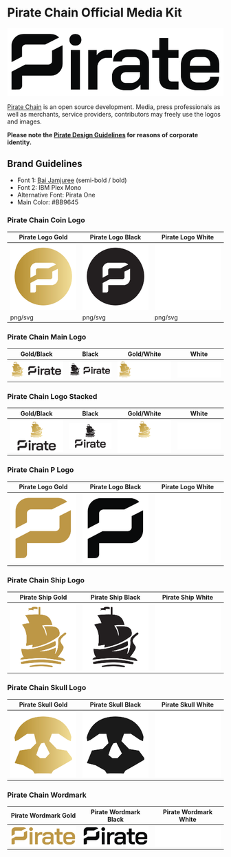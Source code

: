 # Pirate Chain Official Media Kit

<img src="https://raw.githubusercontent.com/PirateNetwork/mediakit/main/Wordmark/PNG/Pirate_Logo_Wordmark_Black.png" title="Pirate Chain Wordmark">

<a href="https://pirate.black" target="_blank">Pirate Chain</a> is an open source development. Media, press professionals as well as merchants, service providers, contributors may freely use the logos and images.

<strong>Please note the <a href="https://github.com/PirateNetwork/mediakit/blob/main/PIRATE_DesignGuidelines.pdf" target="_blank">Pirate Design Guidelines</a> for reasons of corporate identity.</strong>

## Brand Guidelines

- Font 1: <a href="https://github.com/cadsondemak/Bai-Jamjuree" target="_blank">Bai Jamjuree</a> (semi-bold / bold)
- Font 2: IBM Plex Mono
- Alternative Font: Pirata One
- Main Color: #BB9645

### Pirate Chain Coin Logo

| Pirate Logo Gold     | Pirate Logo Black     | Pirate Logo White     |
| ------------- | ------------- | -------- |
| <img src="https://raw.githubusercontent.com/PirateNetwork/mediakit/main/Coin/PNG/Pirate_Logo_Coin_Gold.png" alt="Coin Logo Gold" title="Coin Logo Gold" width="250"/>          | <img src="https://raw.githubusercontent.com/PirateNetwork/mediakit/main/Coin/PNG/Pirate_Logo_Coin_Black.png" alt="Coin Logo Black" title="Coin Logo Black" width="250"/>        | <img src="https://raw.githubusercontent.com/PirateNetwork/mediakit/main/Coin/PNG/Pirate_Logo_Coin_White.png" alt="Coin Logo White" title="Coin Logo White" width="250"/>  |
| png/svg          | png/svg     | png/svg  |

### Pirate Chain Main Logo

| Gold/Black  | Black | Gold/White  | White |
| ------------- | ------------- | ------------- | ------------- |
| <img src="https://raw.githubusercontent.com/PirateNetwork/mediakit/main/Logo%20Main/PNG/Pirate_Logo_BG.png" alt="Pirate Chain Main Logo Gold" title="Main Logo Gold" width="200"/>  | <img src="https://raw.githubusercontent.com/PirateNetwork/mediakit/main/Logo%20Main/PNG/Pirate_Logo_Black.png" alt="Pirate Chain Main Logo black" title="Main Logo Black" width="200"/>  | <img src="https://github.com/PirateNetwork/mediakit/blob/main/Logo%20Main/PNG/Pirate_Logo_WG.png" alt="Pirate Chain Main Logo Gold/White" title="Main Logo Gold/White" width="200"/>  | <img src="https://github.com/PirateNetwork/mediakit/blob/main/Logo%20Main/PNG/Pirate_Logo_White.png" alt="Pirate Chain Main Logo white" title="Main Logo White" width="200"/>  |

### Pirate Chain Logo Stacked

| Gold/Black  | Black | Gold/White  | White |
| ------------- | ------------- | ------------- | ------------- |
| <img src="https://github.com/PirateNetwork/mediakit/blob/main/Logo%20Stacked/PNG/Pirate_Logo_Stacked_BG.png" alt="Pirate Chain Stacked Logo Gold" title="Stacked Logo Gold" width="200"/>  | <img src="https://github.com/PirateNetwork/mediakit/blob/main/Logo%20Stacked/PNG/Pirate_Logo_Stacked_Black.png" alt="Pirate Chain Stacked Logo black" title="Main Logo Black" width="200"/>  | <img src="https://github.com/PirateNetwork/mediakit/blob/main/Logo%20Stacked/PNG/Pirate_Logo_Stacked_WB.png" alt="Pirate Chain Stacked Logo Gold/White" title="Stacked Logo Gold/White" width="200"/>  | <img src="https://github.com/PirateNetwork/mediakit/blob/main/Logo%20Stacked/PNG/Pirate_Logo_Stacked_White.png" alt="Pirate Chain Stacked Logo white" title="Stacked Logo White" width="200"/>  |

### Pirate Chain P Logo

| Pirate Logo Gold     | Pirate Logo Black     | Pirate Logo White     |
| ------------- | ------------- | -------- |
| <img src="https://github.com/PirateNetwork/mediakit/blob/main/P%20Logo/PNG/Pirate_Logo_P_Gold.png" alt="P Logo Gold" title="P Logo Gold" width="250"/>          | <img src="https://github.com/PirateNetwork/mediakit/blob/main/P%20Logo/PNG/Pirate_Logo_P_Black.png" alt="P Logo Black" title="P Logo Black" width="250"/>        | <img src="https://github.com/PirateNetwork/mediakit/blob/main/P%20Logo/PNG/Pirate_Logo_P_White.png" alt="P Logo White" title="P Logo White" width="250"/>  |

### Pirate Chain Ship Logo

| Pirate Ship Gold     | Pirate Ship Black    | Pirate Ship White     |
| ------------- | ------------- | -------- |
| <img src="https://github.com/PirateNetwork/mediakit/blob/main/Ship/PNG/Pirate_Logo_Ship_Gold.png" alt="Pirate Ship Logo Gold" title="Pirate Ship Logo Gold" width="250"/>          | <img src="https://github.com/PirateNetwork/mediakit/blob/main/Ship/PNG/Pirate_Logo_Ship_Black.png" alt="Pirate Ship Logo Black" title="Pirate Ship Logo Black" width="250"/>        | <img src="https://github.com/PirateNetwork/mediakit/blob/main/Ship/PNG/Pirate_Logo_Ship_White.png" alt="Pirate Ship Logo White" title="Pirate Ship Logo White" width="250"/>  |

### Pirate Chain Skull Logo

| Pirate Skull Gold     | Pirate Skull Black     | Pirate Skull White     |
| ------------- | ------------- | -------- |
| <img src="https://github.com/PirateNetwork/mediakit/blob/main/Skull/PNG/Pirate_Logo_Skull_Gold.png" alt="Pirate Skull Logo Gold" title="Pirate Skull Logo Gold" width="250"/>          | <img src="https://github.com/PirateNetwork/mediakit/blob/main/Skull/PNG/Pirate_Logo_Skull_Black.png" alt="Pirate Skull Logo Black" title="Pirate Skull Logo Black" width="250"/>        | <img src="https://github.com/PirateNetwork/mediakit/blob/main/Skull/PNG/Pirate_Logo_Skull_White.png" alt="Pirate Skull Logo White" title="Pirate Skull Logo White" width="250"/>  |

### Pirate Chain Wordmark

| Pirate Wordmark Gold     | Pirate Wordmark Black     | Pirate Wordmark White     |
| ------------- | ------------- | -------- |
| <img src="https://github.com/PirateNetwork/mediakit/blob/main/Wordmark/PNG/Pirate_Logo_Wordmark_Gold.png" alt="Pirate Wordmark Gold" title="Pirate Wordmark Gold" width="250"/>          | <img src="https://github.com/PirateNetwork/mediakit/blob/main/Wordmark/PNG/Pirate_Logo_Wordmark_Black.png" alt="Pirate Wordmark Black" title="Pirate Wordmark Black" width="250"/>        | <img src="https://github.com/PirateNetwork/mediakit/blob/main/Wordmark/PNG/Pirate_Logo_Wordmark_White.png" alt="Pirate Wordmark White" title="Pirate Wordmark White" width="250"/>  |
